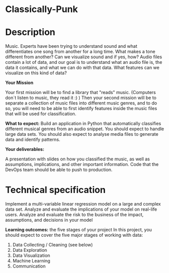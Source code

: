 # Classically-Punk

# Description

Music. Experts have been trying to understand sound and what differentiates one song from another for a long time. What makes a tone different from another? Can we visualize sound and if yes, how?
Audio files contain a lot of data, and our goal is to understand what an audio file is, the data it contains, and what we can do with that data. What features can we visualize on this kind of data?

**Your Mission**

Your first mission will be to find a library that "reads" music. (Computers don`t listen to music, they read it :) )
Then your second mission will be to separate a collection of music files into different music genres, and to do so, you will need to be able to first identify features inside the music files that will be used for classification.

**What to expect:**
Build an application in Python that automatically classifies different musical genres from an audio snippet.
You should expect to handle large data sets. You should also expect to analyse media files to generate data and identify patterns.

**Your deliverables:**

A presentation with slides on how you classified the music, as well as assumptions, implications, and other important information.
Code that the DevOps team should be able to push to production.

# Technical specification

Implement a multi-variable linear regression model on a large and complex data set.
Analyze and evaluate the implications of your model on real-life users.
Analyze and evaluate the risk to the business of the impact, assumptions, and decisions in your model

**Learning outcomes:** the five stages of your project
In this project, you should expect to cover the five major stages of working with data:

1. Data Collecting / Cleaning (see below)
2. Data Exploration
3. Data Visualization
4. Machine Learning
5. Communication
